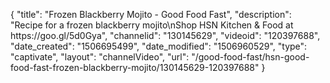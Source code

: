 {
    "title": "Frozen Blackberry Mojito - Good Food Fast",
    "description": "Recipe for a frozen blackberry mojito\nShop HSN Kitchen & Food at https:\/\/goo.gl\/5d0Gya",
    "channelid": "130145629",
    "videoid": "120397688",
    "date_created": "1506695499",
    "date_modified": "1506960529",
    "type": "captivate",
    "layout": "channelVideo",
    "url": "\/good-food-fast\/hsn-good-food-fast-frozen-blackberry-mojito\/130145629-120397688"
}